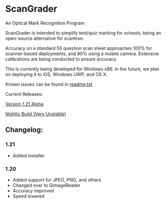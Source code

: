 # ScanGrader
An Optical Mark Recognition Program

ScanGrader is intended to simplify test/quiz marking for schools, being an open-source alternative for scantron.

Accuracy on a standard 50 question scan sheet approaches 100% for scanner-based deployments, and 80% using a mobile camera. Extensive calibrations are being conducted to ensure accuracy.

This is currently being developed for Windows x86.
In the future, we plan on deploying it to iOS, Windows UWP, and OS X.

Known issues can be found in [readme.txt](https://github.com/DavidLu1997/ZopperScanAPI/blob/qtGui/readme.txt)

Current Releases:

[Version 1.21 Alpha](https://github.com/DavidLu1997/ZopperScanAPI/releases/tag/1.21)

[Nightly Build (Very Unstable)](https://github.com/DavidLu1997/ScanGrader/blob/qtGui/ScanGraderSetup.msi)

## Changelog:
### 1.21
- Added installer 

### 1.20
- Added support for JPEG, PNG, and others
- Changed over to QImageReader
- Accuracy improved
- Speed lowered
